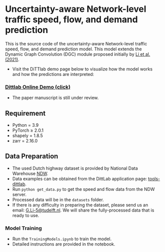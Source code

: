 # Uncertainty-aware Network-level traffic speed, flow, and demand prediction

This is the source code of the uncertainty-aware Network-level traffic speed, flow, and demand prediction model. This model extends the Dynamic Graph Convolution (DGC) module proposed initially by [Li et al. (2021)](https://www.sciencedirect.com/science/article/pii/S0968090X21002011). 

- Visit the DiTTlab demo page below to visualize how the model works and how the predictions are interpreted:
### [Dittlab Online Demo (click)](http://mirrors-dev.citg.tudelft.nl:8082)
- The paper manuscript is still under review.

## Requirement
* Python = 3.9
* PyTorch ≥ 2.0.1
* shapely = 1.8.5
* zarr = 2.16.0

## Data Preparation

* The used Dutch highway dataset is provided by National Data Warehouse [NDW](https://www.ndw.nu/).
* Data examples can be obtained from the DittLab application page: [tools-dittlab](https://www.tudelft.nl/citg/over-faculteit/afdelingen/transport-planning/research/labs/data-analytics-and-traffic-simulation-lab/dittlab-tu-delft/tools-1).
* Run `python get_data.py` to get the speed and flow data from the NDW server. 
* Processed data will be in the `datasets` folder.
* If there is any difficulty in preparing the dataset, please send us an email: [G.Li-5@tudelft.nl](G.Li-5@tudelft.nl). We will share the fully-processed data that is ready to use.

### Model Training

* Run the `TrainingModels.ipynb` to train the model.
* Detailed instructions are provided in the notebook.
